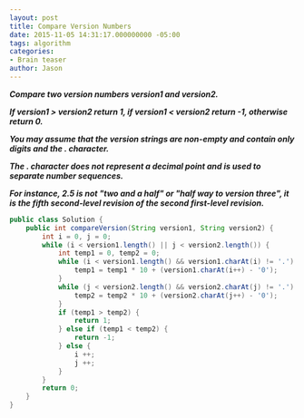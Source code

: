 ```yaml
---
layout: post
title: Compare Version Numbers
date: 2015-11-05 14:31:17.000000000 -05:00
tags: algorithm
categories:
- Brain teaser
author: Jason
---
```

<p><strong><em>Compare two version numbers version1 and version2.</p>

If version1 > version2 return 1, if version1 &lt; version2 return -1, otherwise return 0.</p>
You may assume that the version strings are non-empty and contain only digits and the . character.</p>
The . character does not represent a decimal point and is used to separate number sequences.</p>
For instance, 2.5 is not "two and a half" or "half way to version three", it is the fifth second-level revision of the second first-level revision.</em></strong></p>
``` java
public class Solution {
    public int compareVersion(String version1, String version2) {
        int i = 0, j = 0;
        while (i < version1.length() || j < version2.length()) {
            int temp1 = 0, temp2 = 0;
            while (i < version1.length() && version1.charAt(i) != '.') {
                temp1 = temp1 * 10 + (version1.charAt(i++) - '0');
            }
            while (j < version2.length() && version2.charAt(j) != '.') {
                temp2 = temp2 * 10 + (version2.charAt(j++) - '0');
            }
            if (temp1 > temp2) {
                return 1;
            } else if (temp1 < temp2) {
                return -1;
            } else {
                i ++;
                j ++;
            }
        }
        return 0;
    }
}
```
